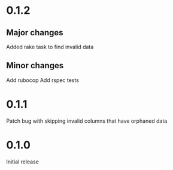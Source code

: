 # 0.1.2

## Major changes

Added rake task to find invalid data

## Minor changes

Add rubocop
Add rspec tests

# 0.1.1

Patch bug with skipping invalid columns that have orphaned data

# 0.1.0

Initial release